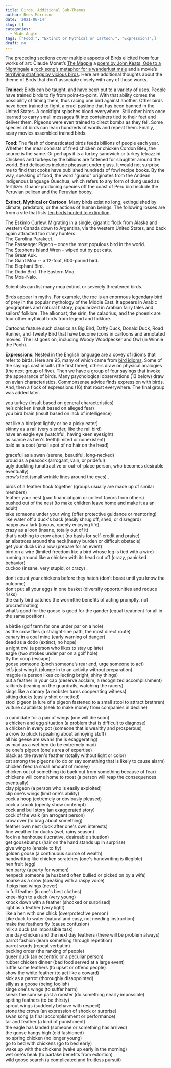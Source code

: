```yaml
---
title: Birds, Additional Sub-Themes
author: Rees Morrison
date: '2021-06-14'
slug: []
categories:
  - Wide Angle
tags: ["Food,", "Extinct or Mythical or Cartoon,", "Expressions",]
draft: no 
---
```


The preceding sections cover multiple aspects of Birds elicited from four works of art:   Claude Monet’s [The Magpie](https://themesfromart.com/post/2021-06-07-birds-the-magpie-a-painting-by-claude-monet/birdsmagpie/) a [poem by John Keats, Ode to a Nightingale](https://themesfromart.com/post/2021-06-14-birds-ode-to-a-nightingale-a-poem-by-john-keats/birdskeats/) a [rock song’s metaphor for a wanderlust male](https://themesfromart.com/post/2021-06-07-birds-free-bird-a-song-by-lynyrd-skynyrd/birdsfreebird/) and a movie’s [terrifying strafings by vicious birds](https://themesfromart.com/post/2021-06-07-birds-the-birds-a-movie-directed-by-alfred-hitchcock/birdsthebirds/). Here are additional thoughts about the theme of Birds that don’t associate closely with any of those works. 

<!--more-->

**Trained**: Birds can be taught, and have been put to a variety of uses.  People have trained birds to fly from point-to-point.  With that ability comes the possibility of timing them, thus racing one bird against another.   Other birds have been trained to fight, a cruel pastime that has been banned in the United States.  A cockfight splashes blood everywhere.  Still other birds once learned to carry small messages fit into containers tied to their feet and deliver them. Pigeons were even trained to direct bombs as they fell. Some species of birds can learn hundreds of words and repeat them. Finally, scary movies assembled trained birds.

**Food**: The flesh of domesticated birds feeds billions of people each year.  Whether the meal consists of fried chicken or chicken Cordon Bleu, the source is the same.  Or perhaps it is a turkey sandwich or turkey tetrazzini.  Chickens and turkeys by the billions are fattened for slaughter around the world.  Bird delicacies include pheasant under glass. It would not surprise me to find that cooks have published hundreds of fowl recipe books.  By the way, speaking of food, the word "guano" originates from the Andean indigenous language Quechua, which refers to any form of dung used as fertilizer.  Guano-producing species off the coast of Peru bird include the Peruvian pelican and the Peruvian booby.

**Extinct, Mythical or Cartoon**: Many birds exist no long, extinguished by climate, predators, or the actions of human beings.  The following losses are from a site that lists [ten birds hunted to extinction](https://www.thoughtco.com/recently-extinct-birds-1093727).

The Eskimo Curlew.  Migrating in a single, gigantic flock from Alaska and western Canada down to Argentina, via the western United States, and back again attracted too many hunters.  
The Carolina Parakeet.  
The Passenger Pigeon – once the most populous bird in the world.  
The Stephens Island Wren – wiped out by pet cats.  
The Great Auk.  
The Giant Moa -- a 12-foot, 600-pound bird.  
The Elephant Bird.  
The Dodo Bird.
The Eastern Moa.  
The Moa-Nalo.  

Scientists can list many moa extinct or severely threatened birds.

Birds appear in myths.  For example, the roc is an enormous legendary bird of prey in the popular mythology of the Middle East.  It appears in Arabic geographies and natural history, popularized in Arabian fairy tales and sailors' folklore.  The alkonost, the sirin, the caladrius, and the phoenix are four other mythical birds from legend and folklore.

Cartoons feature such classics as Big Bird, Daffy Duck, Donald Duck, Road Runner, and Tweety Bird that have become icons in cartoons and annotated movies.   The list goes on, including Woody Woodpecker and Owl (in Winnie the Pooh). 

**Expressions**:  Nested in the English language are a covey of idioms that refer to birds.  Here are 95, many of which came from [bird idioms](https://www.thespruce.com/bird-idioms-explained-386739). Some of the sayings cast insults (the first three); others draw on physical analogies (the next group of five).  Then we have a group of four sayings that invoke the appearance of birds.  Many psychological observations (13 below) draw on avian characteristics.  Commonsense advice finds expression with birds.  And, then a flock of expressions (16) that roost everywhere.  The final group was added later.

<!--Here are the sayings.-->  

you turkey (insult based on general characteristics)  
he’s chicken (insult based on alleged fear)  
you bird brain (insult based on lack of intelligence)  

eat like a bird(eat lightly or be a picky eater)   
skinny as a rail (very slender, like the rail bird)   
have an eagle eye (watchful, having keen eyesight)   
as scarce as hen's teeth(limited or nonexistent)   
bald as a coot (small spot of no hair on the head)  

graceful as a swan (serene, beautiful, long-necked)   
proud as a peacock (arrogant, vain, or prideful)   
ugly duckling (unattractive or out-of-place person, who becomes desirable eventually)   
crow’s feet (small wrinkle lines around the eyes)  .

birds of a feather flock together (groups usually are made up of similar members)  
feather your nest (pad financial gain or collect favors from others)  
pushed out of the nest (to make children leave home and make it as an adult)  
take someone under your wing (offer protective guidance or mentoring)  
like water off a duck's back (easily shrug off, shed, or disregard)  
happy as a lark (joyous, openly enjoying life)  
crazy as a loon (insane, totally out of it)  
that’s nothing to crow about (no basis for self-credit and praise)  
an albatross around the neck(heavy burden or difficult obstacle)  
get your ducks in a row (prepare for an event)  
bird on a wire (limited freedom like a bird whose leg is tied with a wire)  
running around like a chicken with its head cut off (crazy, panicked behavior)  
cuckoo (insane, very stupid, or crazy)  .

don’t count your chickens before they hatch (don’t boast until you know the outcome)  
don’t put all your eggs in one basket (diversify opportunities and reduce risks)  
the early bird catches the worm(the benefits of acting promptly, not procrastinating)  
what’s good for the goose is good for the gander (equal treatment for all in the same position)  .

a birdie (golf term for one under par on a hole)  
as the crow flies (a straight-line path, the most direct route)  
canary in a coal mine (early warning of danger)  
dead as a dodo (extinct, no hope)   
a night owl (a person who likes to stay up late)  
eagle (two strokes under par on a golf hole)  
fly the coop (escape)  
goose someone (pinch someone’s rear end, urge someone to act)  
let’s just wing it (plunge in to an activity without preparation)  
magpie (a person likes collecting bright, shiny things)  
put a feather in your cap (deserve acclaim, a recognized accomplishment)  
railbirds (leaning on the guardrails, watching the racers)  
sings like a canary (a mobster turns cooperating witness)  
sitting ducks (easily shot or netted)  
stool pigeon (a lure of a pigeon fastened to a small stool to attract brethren)  
vulture capitalists (seek to make money from companies in decline)  

a candidate for a pair of wings (one will die soon)  
a chicken and egg situation (a problem that is difficult to diagnose)  
a chicken in every pot (someone that is wealthy and prosperous)  
a crow to pluck (speaking about annoying stuff)  
all his geese are swans (he is exaggerating)  
as mad as a wet hen (to be extremely mad)  
be one's pigeon (one's area of expertise)  
black as the raven's feather (totally without light or color)  
cat among the pigeons (to do or say something that is likely to cause alarm)  
chicken feed (a small amount of money)  
chicken out of something (to back out from something because of fear)  
chickens will come home to roost (a person will reap the consequences eventually)  
clay pigeon (a person who is easily exploited)  
clip one's wings (limit one's ability)  
cock a hoop (extremely or obviously pleased)  
cock a snook (openly show contempt)  
cock and bull story (an exaggerated story)  
cock of the walk (an arrogant person)  
crow over (to brag about something)  
feather own nest (look after one's own interests)  
fine weather for ducks (wet, rainy season)  
fox in a henhouse (lucrative, desireable situation)  
get goosebumps (hair on the hand stands up in surprise)  
give wing to (enable to fly)  
golden goose (a continuous source of wealth)  
handwriting like chicken scratches (one's handwriting is illegible)  
hen fruit (egg)  
hen party (a party for women)  
henpeck someone (a husband often bullied or picked on by a wife)  
hoarse as a crow (speaking with a raspy voice)  
if pigs had wings (never)  
in full feather (in one's best clothes)  
knee-high to a duck (very young)  
knock down with a feather (shocked or surprised)  
light as a feather (very light)  
like a hen with one chick (overprotective person)  
Like duck to water (natural and easy, not needing instruction)  
make the feathers fly (cause confusion)  
milk a duck (an impossible task)  
one day chicken and the next day feathers (there will be problem always)  
parrot fashion (learn something through repetition)  
parrot words (repeat verbatim)  
pecking order (the ranking of people)  
queer duck (an eccentric or a peculiar person)  
rubber chicken dinner (bad food served at a large event)  
ruffle some feathers (to upset or offend people)  
show the white feather (to act like a coward)  
sick as a parrot (thoroughly disappointed)  
silly as a goose (being foolish)  
singe one's wings (to suffer harm)  
sneak the sunrise past a rooster (do something nearly impossible)  
spitting feathers (to be thirsty)  
sprout wings (suddenly behave with respect)  
stone the crows (an expression of shock or surprise)  
swan song (a final accomplishment or performance)  
tar and feather (a kind of punishment)  
the eagle has landed (someone or something has arrived)  
the goose hangs high (old fashioned)  
no spring chicken (no longer young)  
go to bed with chickens (go to bed early)  
wake up with the chickens (wake up early in the morning)  
wet one's beak (to partake benefits from extortion)  
wild goose search (a complicated and fruitless pursuit)  
